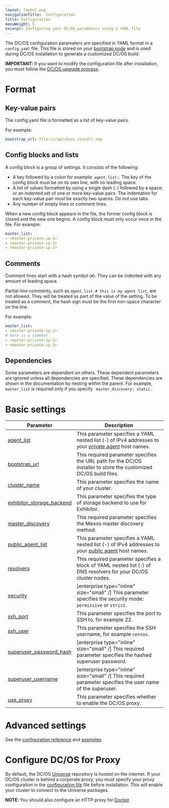 ```yaml
---
layout: layout.pug
navigationTitle:  Configuration
title: Configuration
menuWeight: 5
excerpt: Configuring your DC/OS parameters using a YAML file
---
```



The DC/OS configuration parameters are specified in YAML format in a `config.yaml` file. This file is stored on your [bootstrap node](/dcos/1.12/installing/production/system-requirements/#bootstrap-node) and is used during DC/OS installation to generate a customized DC/OS build.

<p class="message--important"><strong>IMPORTANT: </strong>If you want to modify the configuration file after installation, you must follow the <a href="/1.12/installing/production/upgrading/">DC/OS upgrade process</a>.</p>

# Format

## Key-value pairs
The config.yaml file is formatted as a list of key-value pairs. 

For example:

```yaml
bootstrap_url: file:///opt/dcos_install_tmp
```

## Config blocks and lists
A config block is a group of settings. It consists of the following:

- A key followed by a colon for example: `agent_list:`. The key of the config block must be on its own line, with no leading space.
- A list of values formatted by using a single dash (`-`) followed by a space; or an indented set of one or more key-value pairs. The indentation for each key-value pair must be exactly two spaces. Do not use tabs.
- Any number of empty lines or comment lines.

When a new config block appears in the file, the former config block is closed and the new one begins. A config block must only occur once in the file. For example:

```yaml
master_list:
- <master-private-ip-1>
- <master-private-ip-2>
- <master-private-ip-3>
```

## Comments
Comment lines start with a hash symbol (`#`). They can be indented with any amount of leading space.

Partial-line comments, such as `agent_list # this is my agent list`,  are not allowed. They will be treated as part of the value of the setting. To be treated as a comment, the hash sign must be the first non-space character on the line.

For example:

```yaml
master_list:
- <master-private-ip-1>
# here is a comment
- <master-private-ip-2>
- <master-private-ip-3>
```

## Dependencies
Some parameters are dependent on others. These dependent parameters are ignored unless all dependencies are specified. These dependencies are shown in the documentation by nesting within the parent. For example, `master_list` is required only if you specify ` master_discovery: static.`

# Basic settings

| Parameter                              | Description                                                                                                                                               |
|----------------------------------------|-----------------------------------------------------------------------------------------------------------------------------------------------------------|
| [agent_list](/1/1.12/installing/production/advanced-configuration/configuration-reference/#agent-list)      | This parameter specifies a YAML nested list (`-`) of IPv4 addresses to your [private agent](/dcos/1.12/overview/concepts/#private-agent-node) host names.                  |
| [bootstrap_url](/dcos/1.12/installing/production/advanced-configuration/configuration-reference/#bootstrap-url)                          | This required parameter specifies the URL path for the DC/OS installer to store the customized DC/OS build files.                                         |
| [cluster_name](/dcos/1.12/installing/production/advanced-configuration/configuration-reference/#cluster-name)                           | This parameter specifies the name of your cluster.    |
| [exhibitor_storage_backend](/dcos/1.12/installing/production/advanced-configuration/configuration-reference/#exhibitor-storage-backend)         | This parameter specifies the type of storage backend to use for Exhibitor.          |
| [master_discovery](/dcos/1.12/installing/production/advanced-configuration/configuration-reference/#master-discovery-required)                          | This required parameter specifies the Mesos master discovery method.         |
| [public_agent_list](/dcos/1.12/installing/production/advanced-configuration/configuration-reference/#public-agent-list)       | This parameter specifies a YAML nested list (-) of IPv4 addresses to your [public agent](/dcos/1.12/overview/concepts/#public-agent-node) host names.    |
| [resolvers](/dcos/1.12/installing/production/advanced-configuration/configuration-reference/#resolvers)       | This required parameter specifies a block of YAML nested list (`-`) of DNS resolvers for your DC/OS cluster nodes.   |
| [security](/dcos/1.12/installing/production/advanced-configuration/configuration-reference/#security-enterprise)                           | [enterprise type="inline" size="small" /] This parameter specifies the security mode: `permissive` or `strict`.  |
| [ssh_port](/dcos/1.12/installing/production/advanced-configuration/configuration-reference/#ssh-port)                           | This parameter specifies the port to SSH to, for example 22.          |
| [ssh_user](/dcos/1.12/installing/production/advanced-configuration/configuration-reference/#ssh-user)                           | This parameter specifies the SSH username, for example `centos`.     |
| [superuser_password_hash](/dcos/1.12/installing/production/advanced-configuration/configuration-reference/#superuser-password-hash-required-enterprise)            | [enterprise type="inline" size="small" /] This required parameter specifies the hashed superuser password.      |
| [superuser_username](/dcos/1.12/installing/production/advanced-configuration/configuration-reference/#superuser-username-required-enterprise)               | [enterprise type="inline" size="small" /] This required parameter specifies the user name of the superuser.    |
| [use_proxy](/dcos/1.12/installing/production/advanced-configuration/configuration-reference/#use-proxy)        | This parameter specifies whether to enable the DC/OS proxy.     |


# Advanced settings

See the [configuration reference](/dcos/1.12/installing/production/advanced-configuration/configuration-reference/#configuration-parameters) and [examples](/dcos/1.12/installing/production/deploying-dcos/configuration/examples/).

# Configure DC/OS for Proxy

By default, the DC/OS [Universe](https://github.com/mesosphere/universe) repository is hosted on the internet. If your DC/OS cluster is behind a corporate proxy, you must specify your proxy configuration in the [configuration file](/dcos/1.12/installing/production/advanced-configuration/configuration-reference/#use-proxy) file before installation. This will enable your cluster to connect to the Universe packages.

<p class="message--note"><strong>NOTE: </strong>You should also configure an HTTP proxy for <a href="https://docs.docker.com/engine/admin/systemd/#/http-proxy">Docker</a>.</p>
